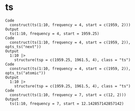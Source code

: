 # ts

    Code
      construct(ts(1:10, frequency = 4, start = c(1959, 2)))
    Output
      ts(1:10, frequency = 4, start = 1959.25)
    Code
      construct(ts(1:10, frequency = 4, start = c(1959, 2)), opts_ts("next"))
    Output
      1:10 |>
        structure(tsp = c(1959.25, 1961.5, 4), class = "ts")
    Code
      construct(ts(1:10, frequency = 4, start = c(1959, 2)), opts_ts("atomic"))
    Output
      1:10 |>
        structure(tsp = c(1959.25, 1961.5, 4), class = "ts")
    Code
      construct(ts(1:10, frequency = 7, start = c(12, 2)))
    Output
      ts(1:10, frequency = 7, start = 12.142857142857142)

